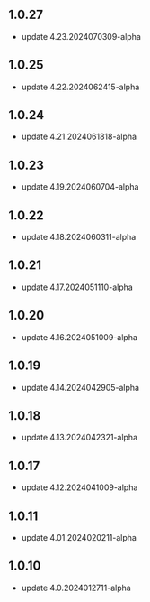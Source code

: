 ## 1.0.27
* update 4.23.2024070309-alpha

## 1.0.25
* update 4.22.2024062415-alpha

## 1.0.24
* update 4.21.2024061818-alpha

## 1.0.23
* update 4.19.2024060704-alpha

## 1.0.22
* update 4.18.2024060311-alpha

## 1.0.21
* update 4.17.2024051110-alpha

## 1.0.20
* update 4.16.2024051009-alpha

## 1.0.19
* update 4.14.2024042905-alpha

## 1.0.18
* update 4.13.2024042321-alpha

## 1.0.17
* update 4.12.2024041009-alpha

## 1.0.11
* update 4.01.2024020211-alpha

## 1.0.10
* update 4.0.2024012711-alpha
